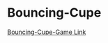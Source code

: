 # Bouncing-Cupe
[Bouncing-Cupe-Game Link]([https://yigityaldiz.itch.io/catch-the-yellow-ball](https://yigityaldiz.itch.io/jumper-cube))
